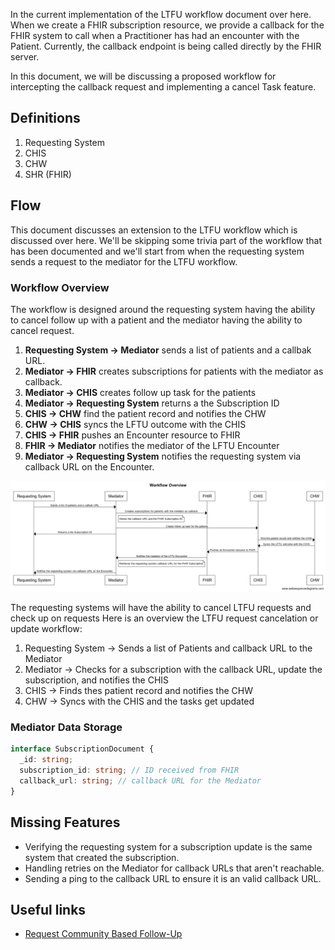 In the current implementation of the LTFU workflow document over here. When we create a FHIR subscription resource, we 
provide a callback for the FHIR system to call when a Practitioner has had an encounter with the Patient. Currently,
the callback endpoint is being called directly by the FHIR server.

In this document, we will be discussing a proposed workflow for intercepting the callback request and implementing a cancel Task feature.

## Definitions
1. Requesting System
2. CHIS
3. CHW
4. SHR (FHIR)

## Flow
This document discusses an extension to the LTFU workflow which is discussed over here. We'll be skipping some trivia part of the workflow that has been documented and we'll start from when the requesting system sends a request to the mediator for the LTFU workflow.

### Workflow Overview
The workflow is designed around the requesting system having the ability to cancel follow up with a patient and the mediator having the ability to cancel request.

1. **Requesting System &#8594; Mediator** sends a list of patients and a callbak URL.
1. **Mediator &#8594; FHIR** creates subscriptions for patients with the mediator as callback.
1. **Mediator &#8594; CHIS** creates follow up task for the patients
1. **Mediator &#8594; Requesting System** returns a the Subscription ID
1. **CHIS &#8594; CHW** find the patient record and notifies the CHW
1. **CHW &#8594; CHIS** syncs the LFTU outcome with the CHIS
1. **CHIS &#8594; FHIR** pushes an Encounter resource to FHIR
1. **FHIR &#8594; Mediator** notifies the mediator of the LFTU Encounter
1. **Mediator &#8594; Requesting System** notifies the requesting system via callback URL on the Encounter.

![](./images/Workflow%20Overview.png)


The requesting systems will have the ability to cancel LTFU requests and check up on requests Here is an overview the LTFU request cancelation or update workflow:

1. Requesting System &#8594; Sends a list of Patients and callback URL to the Mediator
1. Mediator &#8594; Checks for a subscription with the callback URL, update the subscription, and notifies the CHIS
1. CHIS &#8594; Finds thes patient record and notifies the CHW
1. CHW &#8594; Syncs with the CHIS and the tasks get updated


### Mediator Data Storage

```ts
interface SubscriptionDocument {
  _id: string;
  subscription_id: string; // ID received from FHIR
  callback_url: string; // callback URL for the Mediator 
}
```

## Missing Features

- Verifying the requesting system for a subscription update is the same system that created the subscription.
- Handling retries on the Mediator for callback URLs that aren't reachable.
- Sending a ping to the callback URL to ensure it is an valid callback URL.

## Useful links
- [Request Community Based Follow-Up](https://wiki.ohie.org/display/SUB/Use+Case+Summary:+Request+Community+Based+Follow-Up)


